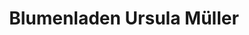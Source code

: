 ---
title: "Blumenladen Ursula Müller"
url: /garz-ruegen/blumenladen-ursula-mueller/
shop: Blumen
---